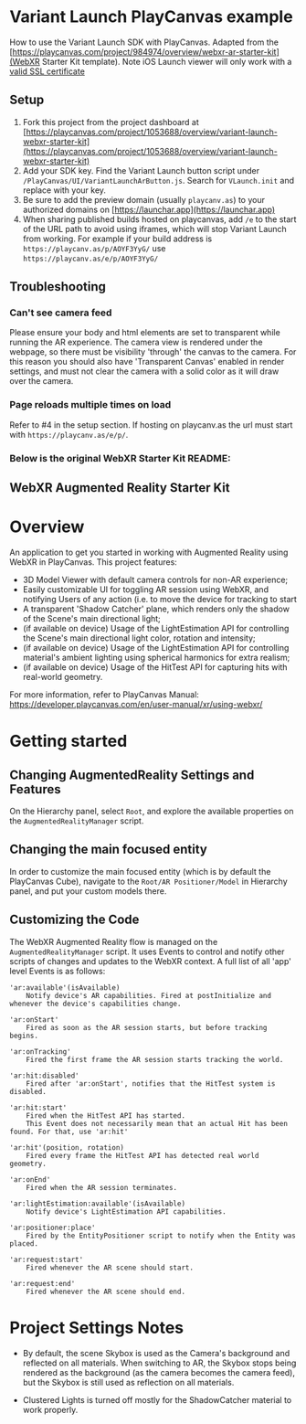 # Variant Launch PlayCanvas example

How to use the Variant Launch SDK with PlayCanvas. Adapted from the [https://playcanvas.com/project/984974/overview/webxr-ar-starter-kit](WebXR Starter Kit template). Note iOS Launch viewer will only work with a [valid SSL certificate](https://launch.variant3d.com/docs/development-guide)

## Setup

1.  Fork this project from the project dashboard at [https://playcanvas.com/project/1053688/overview/variant-launch-webxr-starter-kit](https://playcanvas.com/project/1053688/overview/variant-launch-webxr-starter-kit)
2.  Add your SDK key. Find the Variant Launch button script under `/PlayCanvas/UI/VariantLaunchArButton.js`. Search for `VLaunch.init` and replace with your key.
3.  Be sure to add the preview domain (usually `playcanv.as`) to your authorized domains on [https://launchar.app](https://launchar.app)
4.  When sharing published builds hosted on playcanvas, add `/e` to the start of the URL path to avoid using iframes, which will stop Variant Launch from working. For example if your build address is `https://playcanv.as/p/AOYF3YyG/` use `https://playcanv.as/e/p/AOYF3YyG/`

## Troubleshooting

### Can't see camera feed

Please ensure your body and html elements are set to transparent while running the AR experience. The camera view is rendered under the webpage, so there must be visibility 'through' the canvas to the camera. For this reason you should also have 'Transparent Canvas' enabled in render settings, and must not clear the camera with a solid color as it will draw over the camera.

### Page reloads multiple times on load

Refer to #4 in the setup section. If hosting on playcanv.as the url must start with `https://playcanv.as/e/p/`.

### Below is the original WebXR Starter Kit README:

## WebXR Augmented Reality Starter Kit

# Overview

An application to get you started in working with Augmented Reality using WebXR in PlayCanvas. This project features:

- 3D Model Viewer with default camera controls for non-AR experience;
- Easily customizable UI for toggling AR session using WebXR, and notifying Users of any action (i.e. to move the device for tracking to start
- A transparent 'Shadow Catcher' plane, which renders only the shadow of the Scene's main directional light;
- (if available on device) Usage of the LightEstimation API for controlling the Scene's main directional light color, rotation and intensity;
- (if available on device) Usage of the LightEstimation API for controlling material's ambient lighting using spherical harmonics for extra realism;
- (if available on device) Usage of the HitTest API for capturing hits with real-world geometry.

For more information, refer to PlayCanvas Manual:
https://developer.playcanvas.com/en/user-manual/xr/using-webxr/

# Getting started

## Changing AugmentedReality Settings and Features

On the Hierarchy panel, select `Root`, and explore the available properties on the `AugmentedRealityManager` script.

## Changing the main focused entity

In order to customize the main focused entity (which is by default the PlayCanvas Cube), navigate to the `Root/AR Positioner/Model` in Hierarchy panel, and put your custom models there.

## Customizing the Code

The WebXR Augmented Reality flow is managed on the `AugmentedRealityManager` script. It uses Events to control and notify other scripts of changes and updates to the WebXR context. A full list of all 'app' level Events is as follows:

    'ar:available'(isAvailable)
        Notify device's AR capabilities. Fired at postInitialize and whenever the device's capabilities change.

    'ar:onStart'
        Fired as soon as the AR session starts, but before tracking begins.

    'ar:onTracking'
        Fired the first frame the AR session starts tracking the world.

    'ar:hit:disabled'
        Fired after 'ar:onStart', notifies that the HitTest system is disabled.

    'ar:hit:start'
        Fired when the HitTest API has started.
        This Event does not necessarily mean that an actual Hit has been found. For that, use 'ar:hit'

    'ar:hit'(position, rotation)
        Fired every frame the HitTest API has detected real world geometry.

    'ar:onEnd'
        Fired when the AR session terminates.

    'ar:lightEstimation:available'(isAvailable)
        Notify device's LightEstimation API capabilities.

    'ar:positioner:place'
        Fired by the EntityPositioner script to notify when the Entity was placed.

    'ar:request:start'
        Fired whenever the AR scene should start.

    'ar:request:end'
        Fired whenever the AR scene should end.

# Project Settings Notes

- By default, the scene Skybox is used as the Camera's background and reflected on all materials. When switching to AR, the Skybox stops being rendered as the background (as the camera becomes the camera feed), but the Skybox is still used as reflection on all materials.

- Clustered Lights is turned off mostly for the ShadowCatcher material to work properly.
